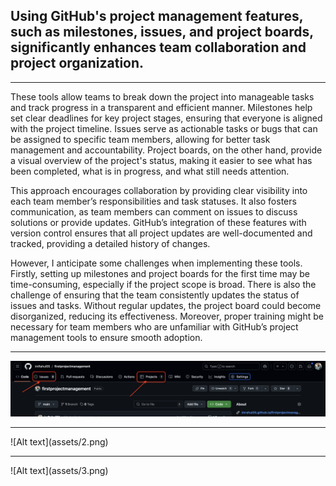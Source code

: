 ## Using GitHub's project management features, such as milestones, issues, and project boards, significantly enhances team collaboration and project organization. 
<hr>

 These tools allow teams to break down the project into manageable tasks and track progress in a transparent and efficient manner. Milestones help set clear deadlines for key project stages, ensuring that everyone is aligned with the project timeline. Issues serve as actionable tasks or bugs that can be assigned to specific team members, allowing for better task management and accountability. Project boards, on the other hand, provide a visual overview of the project's status, making it easier to see what has been completed, what is in progress, and what still needs attention.

This approach encourages collaboration by providing clear visibility into each team member’s responsibilities and task statuses. It also fosters communication, as team members can comment on issues to discuss solutions or provide updates. GitHub’s integration of these features with version control ensures that all project updates are well-documented and tracked, providing a detailed history of changes.

However, I anticipate some challenges when implementing these tools. Firstly, setting up milestones and project boards for the first time may be time-consuming, especially if the project scope is broad. There is also the challenge of ensuring that the team consistently updates the status of issues and tasks. Without regular updates, the project board could become disorganized, reducing its effectiveness. Moreover, proper training might be necessary for team members who are unfamiliar with GitHub’s project management tools to ensure smooth adoption.
<hr>

![Alt text](assets/1.png)
<hr>
![Alt text](assets/2.png)
<hr>
![Alt text](assets/3.png)




